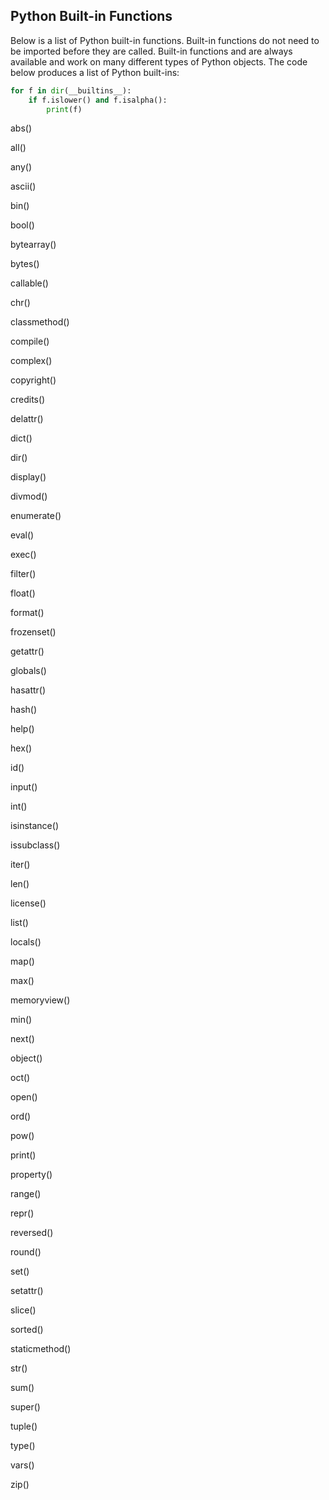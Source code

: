 
## Python Built-in Functions
Below is a list of Python built-in functions. Built-in functions do not need to be imported before they are called. Built-in functions and are always available and work on many different types of Python objects.
The code below produces a list of Python built-ins:

```python
for f in dir(__builtins__):
    if f.islower() and f.isalpha():
        print(f)
```
abs()

all()

any()

ascii()

bin()

bool()

bytearray()

bytes()

callable()

chr()

classmethod()

compile()

complex()

copyright()

credits()

delattr()

dict()

dir()

display()

divmod()

enumerate()

eval()

exec()

filter()

float()

format()

frozenset()

getattr()

globals()

hasattr()

hash()

help()

hex()

id()

input()

int()

isinstance()

issubclass()

iter()

len()

license()

list()

locals()

map()

max()

memoryview()

min()

next()

object()

oct()

open()

ord()

pow()

print()

property()

range()

repr()

reversed()

round()

set()

setattr()

slice()

sorted()

staticmethod()

str()

sum()

super()

tuple()

type()

vars()

zip()
 

